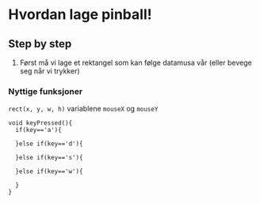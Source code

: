 # Hvordan lage pinball!



## Step by step


1. Først må vi lage et rektangel som kan følge datamusa vår (eller bevege seg når vi trykker)

### Nyttige funksjoner
`rect(x, y, w, h)`
variablene `mouseX` og `mouseY`

``` processing
void keyPressed(){
  if(key=='a'){

  }else if(key=='d'){

  }else if(key=='s'){

  }else if(key=='w'){

  }
}
```
